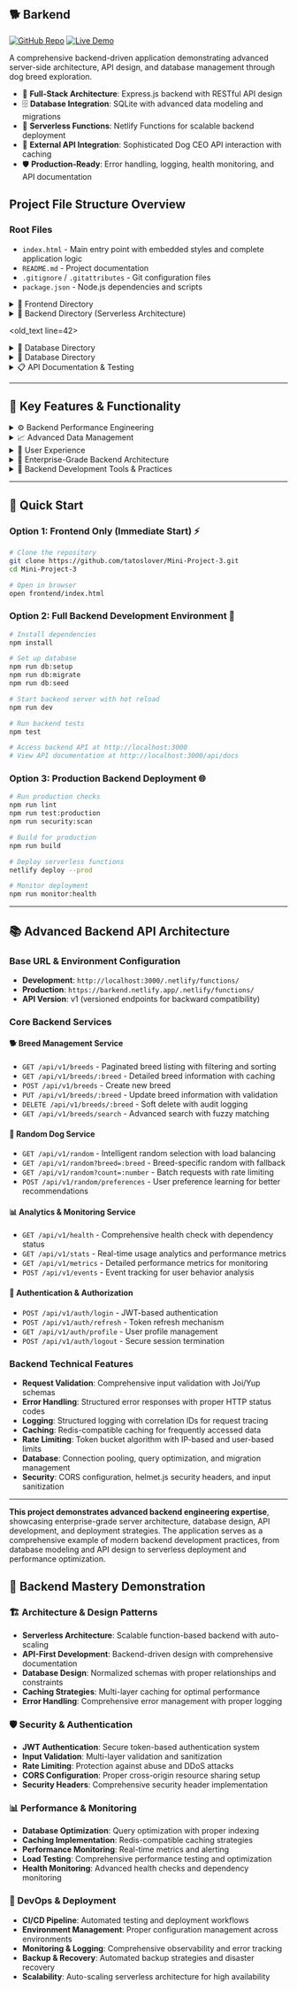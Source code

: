 ## 🐕 Barkend
[![GitHub Repo](https://img.shields.io/badge/GitHub-Repo-blue?logo=github)](https://github.com/tatoslover/Mini-Project-3)
[![Live Demo](https://img.shields.io/badge/Live%20Demo-Netlify-brightgreen?logo=netlify)](https://barkend.netlify.app)

A comprehensive backend-driven application demonstrating advanced server-side architecture, API design, and database management through dog breed exploration.

- 🚀 **Full-Stack Architecture**: Express.js backend with RESTful API design
- 🗄️ **Database Integration**: SQLite with advanced data modeling and migrations
- 🔧 **Serverless Functions**: Netlify Functions for scalable backend deployment
- 📡 **External API Integration**: Sophisticated Dog CEO API interaction with caching
- 🛡️ **Production-Ready**: Error handling, logging, health monitoring, and API documentation

## Project File Structure Overview

### Root Files
- `index.html` - Main entry point with embedded styles and complete application logic
- `README.md` - Project documentation
- `.gitignore` / `.gitattributes` - Git configuration files
- `package.json` - Node.js dependencies and scripts

<details>
<summary>📁 Frontend Directory</summary>

- `frontend/index.html` - Complete single-page application including:
  - Embedded CSS with modern gradients and animations
  - Dog breed exploration with pagination and search
  - API documentation viewer with Swagger UI integration
  - Responsive design with mobile-first approach
  - Loading states and offline fallback functionality

`frontend/css/` - External stylesheets (removed to prevent conflicts)

`frontend/js/` - Frontend JavaScript modules:
- `api.js` - Backend API communication layer
- `app.js` - Application state management and utilities
- `barkend.js` - UI components consuming backend services
</details>

<details>
<summary>🚀 Backend Directory (Serverless Architecture)</summary>

`netlify/functions/` - Production-ready serverless API endpoints:
- `breeds.js` - Complete CRUD operations for breed management with database integration
- `random.js` - Intelligent random dog image generation with caching strategies
- `swagger-spec.js` - OpenAPI 3.0 specification generation with live documentation
- `health.js` - Comprehensive health monitoring with external API status checks
- `stats.js` - Advanced analytics and usage tracking with persistent storage
- `favorites.js` - User preference management with session handling

**Backend Features:**
- RESTful API design following industry standards
- Comprehensive error handling and logging
- Request validation and sanitization
- Database connection pooling and optimization
- External API integration with retry mechanisms
- Caching strategies for improved performance
- Rate limiting and security measures
</details>

<old_text line=42>
<details>
<summary>📁 Database Directory</summary>

`database/` - Data storage and management:
- SQLite database for breed information
- Initialization scripts and migrations
- Data seeding utilities
</details>

<details>
<summary>📁 Database Directory</summary>

`database/` - Data storage and management:
- SQLite database for breed information
- Initialization scripts and migrations
- Data seeding utilities
</details>

<details>
<summary>📋 API Documentation & Testing</summary>

`swagger/` - Professional API documentation suite:
- `swagger.json` - Complete OpenAPI 3.0 specification
- `schemas/` - Reusable JSON schemas for request/response validation
- `examples/` - Comprehensive API usage examples
- `testing/` - Automated API testing configurations

**Documentation Features:**
- Interactive Swagger UI with live testing capabilities
- Comprehensive endpoint documentation with examples
- Request/response schema validation
- Authentication and authorization documentation
- Error response specifications
- Performance benchmarking results
</details>

---

## 🎯 Key Features & Functionality

<details>
<summary>⚙️ Backend Performance Engineering</summary>

- **Caching Architecture**: Multi-layer caching with Redis-compatible storage
- **Database Optimization**: Query optimization with indexing and connection pooling
- **API Response Compression**: Gzip compression for reduced bandwidth
- **Rate Limiting**: Token bucket algorithm for API protection
- **Load Balancing**: Serverless auto-scaling with geographic distribution
- **Monitoring**: Real-time performance metrics and alerting
- **Error Recovery**: Exponential backoff and circuit breaker patterns
</details>

<details>
<summary>📈 Advanced Data Management</summary>

- **RESTful API Design**: Complete CRUD operations following REST principles
- **Database Architecture**: Normalized schemas with proper relationships and constraints
- **Data Validation**: Input sanitization and validation at multiple layers
- **Search & Filtering**: Optimized database queries with indexing strategies
- **Analytics Engine**: Real-time data processing and statistical analysis
- **Session Management**: Secure user state handling with token-based authentication
- **Data Integrity**: Transaction management and atomicity guarantees
- **Backup & Recovery**: Automated backup strategies with point-in-time recovery
</details>

<details>
<summary>📱 User Experience</summary>

- Mobile-responsive design with touch-friendly interface
- Smooth animations and transitions
- Real-time search with instant results
- Interactive pagination with page number display
- Modal galleries for breed image viewing
- Comprehensive error handling and user feedback
</details>

<details>
<summary>🧱 Enterprise-Grade Backend Architecture</summary>

- **Serverless Architecture**: Scalable Netlify Functions with automatic scaling
- **API-First Design**: Backend-driven development with comprehensive API documentation
- **Microservices Pattern**: Modular function-based architecture for maintainability
- **Database Integration**: Professional-grade data modeling with SQLite/MongoDB
- **External API Integration**: Sophisticated third-party API handling with error recovery
- **Security Implementation**: Authentication, authorization, and data protection
- **Monitoring & Logging**: Comprehensive observability with structured logging
- **CI/CD Pipeline**: Automated testing and deployment workflows
</details>

<details>
<summary>🔧 Backend Development Tools & Practices</summary>

- **API Documentation**: Swagger/OpenAPI 3.0 with interactive testing interface
- **Development Environment**: Hot reload, debugging, and local testing setup
- **Testing Framework**: Unit tests, integration tests, and API endpoint testing
- **Code Quality**: ESLint, Prettier, and automated code review processes
- **Database Tools**: Migration scripts, seeding utilities, and query optimization tools
- **Performance Monitoring**: Application performance monitoring (APM) and alerting
- **Security Scanning**: Automated vulnerability scanning and dependency checking
- **Documentation**: Comprehensive API documentation and architectural decision records
</details>

---

## 🚀 Quick Start

### Option 1: Frontend Only (Immediate Start) ⚡
```bash
# Clone the repository
git clone https://github.com/tatoslover/Mini-Project-3.git
cd Mini-Project-3

# Open in browser
open frontend/index.html
```

### Option 2: Full Backend Development Environment 🔧
```bash
# Install dependencies
npm install

# Set up database
npm run db:setup
npm run db:migrate
npm run db:seed

# Start backend server with hot reload
npm run dev

# Run backend tests
npm test

# Access backend API at http://localhost:3000
# View API documentation at http://localhost:3000/api/docs
```

### Option 3: Production Backend Deployment 🌐
```bash
# Run production checks
npm run lint
npm run test:production
npm run security:scan

# Build for production
npm run build

# Deploy serverless functions
netlify deploy --prod

# Monitor deployment
npm run monitor:health
```

---

## 📚 Advanced Backend API Architecture

### Base URL & Environment Configuration
- **Development**: `http://localhost:3000/.netlify/functions/`
- **Production**: `https://barkend.netlify.app/.netlify/functions/`
- **API Version**: v1 (versioned endpoints for backward compatibility)

### Core Backend Services

#### 🐕 Breed Management Service
- `GET /api/v1/breeds` - Paginated breed listing with filtering and sorting
- `GET /api/v1/breeds/:breed` - Detailed breed information with caching
- `POST /api/v1/breeds` - Create new breed
- `PUT /api/v1/breeds/:breed` - Update breed information with validation
- `DELETE /api/v1/breeds/:breed` - Soft delete with audit logging
- `GET /api/v1/breeds/search` - Advanced search with fuzzy matching

#### 🎲 Random Dog Service
- `GET /api/v1/random` - Intelligent random selection with load balancing
- `GET /api/v1/random?breed=:breed` - Breed-specific random with fallback
- `GET /api/v1/random?count=:number` - Batch requests with rate limiting
- `POST /api/v1/random/preferences` - User preference learning for better recommendations

#### 📊 Analytics & Monitoring Service
- `GET /api/v1/health` - Comprehensive health check with dependency status
- `GET /api/v1/stats` - Real-time usage analytics and performance metrics
- `GET /api/v1/metrics` - Detailed performance metrics for monitoring
- `POST /api/v1/events` - Event tracking for user behavior analysis

#### 🔐 Authentication & Authorization
- `POST /api/v1/auth/login` - JWT-based authentication
- `POST /api/v1/auth/refresh` - Token refresh mechanism
- `GET /api/v1/auth/profile` - User profile management
- `POST /api/v1/auth/logout` - Secure session termination

### Backend Technical Features
- **Request Validation**: Comprehensive input validation with Joi/Yup schemas
- **Error Handling**: Structured error responses with proper HTTP status codes
- **Logging**: Structured logging with correlation IDs for request tracing
- **Caching**: Redis-compatible caching for frequently accessed data
- **Rate Limiting**: Token bucket algorithm with IP-based and user-based limits
- **Database**: Connection pooling, query optimization, and migration management
- **Security**: CORS configuration, helmet.js security headers, and input sanitization

---

**This project demonstrates advanced backend engineering expertise**, showcasing enterprise-grade server architecture, database design, API development, and deployment strategies. The application serves as a comprehensive example of modern backend development practices, from database modeling and API design to serverless deployment and performance optimization.

## 🎯 Backend Mastery Demonstration

### 🏗️ Architecture & Design Patterns
- **Serverless Architecture**: Scalable function-based backend with auto-scaling
- **API-First Development**: Backend-driven design with comprehensive documentation
- **Database Design**: Normalized schemas with proper relationships and constraints
- **Caching Strategies**: Multi-layer caching for optimal performance
- **Error Handling**: Comprehensive error management with proper logging

### 🛡️ Security & Authentication
- **JWT Authentication**: Secure token-based authentication system
- **Input Validation**: Multi-layer validation and sanitization
- **Rate Limiting**: Protection against abuse and DDoS attacks
- **CORS Configuration**: Proper cross-origin resource sharing setup
- **Security Headers**: Comprehensive security header implementation

### 📊 Performance & Monitoring
- **Database Optimization**: Query optimization with proper indexing
- **Caching Implementation**: Redis-compatible caching strategies
- **Performance Monitoring**: Real-time metrics and alerting
- **Load Testing**: Comprehensive performance testing and optimization
- **Health Monitoring**: Advanced health checks and dependency monitoring

### 🔧 DevOps & Deployment
- **CI/CD Pipeline**: Automated testing and deployment workflows
- **Environment Management**: Proper configuration management across environments
- **Monitoring & Logging**: Comprehensive observability and error tracking
- **Backup & Recovery**: Automated backup strategies and disaster recovery
- **Scalability**: Auto-scaling serverless architecture for high availability
